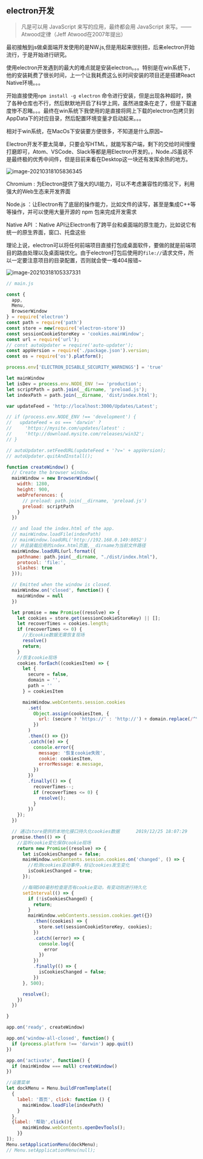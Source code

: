 
## electron开发

> 凡是可以用 JavaScript 来写的应用，最终都会用 JavaScript 来写。——Atwood定律（Jeff Atwood在2007年提出） 

最初接触到js做桌面端开发使用的是NW.js,但是用起来很别扭，后来electron开始流行，于是开始进行研究。

使用electron开发遇到的最大的难点就是安装electron。。。特别是在win系统下，他的安装耗费了很长时间，上一个让我耗费这么长时间安装的项目还是搭建React Native环境。。。

开始直接使用`npm install -g electron` 命令进行安装，但是出现各种超时，换了各种仓库也不行，然后默默地开启了科学上网，虽然进度条在走了，但是下载速度惨不忍睹。。。最终在win系统下我使用的是直接将网上下载的electron包拷贝到AppData下的对应目录，然后配置环境变量才启动起来。。。

相对于win系统，在MacOs下安装要方便很多，不知道是什么原因~

Electron开发不要太简单，只要会写HTML，就能写客户端，剩下的交给时间慢慢打磨即可，Atom、VSCode、Slack等都是用Electron开发的。，Node.JS虽说不是最终极的优秀中间件，但是目前来看在Desktop这一块还有发挥余热的地方。

![image-20210318105836345](electron.assets/image-20210318105836345.png)

Chromium : 为Electron提供了强大的UI能力，可以不考虑兼容性的情况下，利用强大的Web生态来开发界面

Node.js ：让Electron有了底层的操作能力，比如文件的读写，甚至是集成C++等等操作，并可以使用大量开源的 npm 包来完成开发需求

Native API ：Native API让Electron有了跨平台和桌面端的原生能力，比如说它有统一的原生界面，窗口、托盘这些

理论上说，electron可以将任何前端项目直接打包成桌面软件，要做的就是前端项目的路由处理以及桌面端优化。由于electron打包后使用的`file://`请求文件，所以一定要注意项目的目录配置，否则就会使一堆404报错~

![image-20210318105337331](electron.assets/image-20210318105337331.png)

```js
// main.js

const {
  app,
  Menu,
  BrowserWindow
} = require('electron')
const path = require('path')
const store = new(require('electron-store'))
const sessionCookieStoreKey = 'cookies.mainWindow';
const url = require('url');
// const autoUpdater = require('auto-updater');
const appVersion = require('./package.json').version;
const os = require('os').platform();

process.env['ELECTRON_DISABLE_SECURITY_WARNINGS'] = 'true'

let mainWindow
let isDev = process.env.NODE_ENV !== 'production';
let scriptPath = path.join(__dirname, 'preload.js');
let indexPath = path.join(__dirname, 'dist/index.html');

var updateFeed = 'http://localhost:3000/Updates/Latest';

// if (process.env.NODE_ENV !== 'development') {
//   updateFeed = os === 'darwin' ?
//     'https://mysite.com/updates/latest' :
//     'http://download.mysite.com/releases/win32';
// }

// autoUpdater.setFeedURL(updateFeed + '?v=' + appVersion);
// autoUpdater.quitAndInstall();

function createWindow() {
  // Create the browser window.
  mainWindow = new BrowserWindow({
    width: 1280,
    height: 900,
    webPreferences: {
      // preload: path.join(__dirname, 'preload.js')
      preload: scriptPath
    }
  })

  // and load the index.html of the app.
  // mainWindow.loadFile(indexPath)
  // mainWindow.loadURL('http://192.168.0.149:8052')
  // 并且装载应用的index.html页面,__dirname为当前文件路径
  mainWindow.loadURL(url.format({
    pathname: path.join(__dirname, "./dist/index.html"),
    protocol: 'file:',
    slashes: true
  }));

  // Emitted when the window is closed.
  mainWindow.on('closed', function() {
    mainWindow = null
  })

  let promise = new Promise((resolve) => {
    let cookies = store.get(sessionCookieStoreKey) || [];
    let recoverTimes = cookies.length;
    if (recoverTimes <= 0) {
      //无cookie数据无需恢复现场
      resolve()
      return;
    }
    //恢复cookie现场
    cookies.forEach((cookiesItem) => {
      let {
        secure = false,
        domain = '',
        path = ''
      } = cookiesItem

      mainWindow.webContents.session.cookies
        .set(
          Object.assign(cookiesItem, {
            url: (secure ? 'https://' : 'http://') + domain.replace(/^\./, '') + path
          })
        )
        .then(() => {})
        .catch((e) => {
          console.error({
            message: '恢复cookie失败',
            cookie: cookiesItem,
            errorMessage: e.message,
          })
        })
        .finally(() => {
          recoverTimes--;
          if (recoverTimes <= 0) {
            resolve();
          }
        })
    });
  })

  // 通过store提供的本地化接口持久化cookies数据      2019/12/25 18:07:29      --柯军
  promise.then(() => {
    //监听cookie变化保存cookie现场
    return new Promise((resolve) => {
      let isCookiesChanged = false;
      mainWindow.webContents.session.cookies.on('changed', () => {
        //检测cookies变动事件，标记cookies发生变化
        isCookiesChanged = true;
      });

      //每隔500毫秒检查是否有cookie变动，有变动则进行持久化
      setInterval(() => {
        if (!isCookiesChanged) {
          return;
        }
        mainWindow.webContents.session.cookies.get({})
          .then((cookies) => {
            store.set(sessionCookieStoreKey, cookies);
          })
          .catch((error) => {
            console.log({
              error
            })
          })
          .finally(() => {
            isCookiesChanged = false;
          })
      }, 500);

      resolve();
    })
  })

}

app.on('ready', createWindow)

app.on('window-all-closed', function() {
  if (process.platform !== 'darwin') app.quit()
})

app.on('activate', function() {
  if (mainWindow === null) createWindow()
})

//设置菜单
let dockMenu = Menu.buildFromTemplate([
  {
    label: '首页', click: function () {
      mainWindow.loadFile(indexPath)
    }
  },
  {label: '帮助',click(){
      mainWindow.webContents.openDevTools();
    }}
]);
Menu.setApplicationMenu(dockMenu);
// Menu.setApplicationMenu(null);

```

